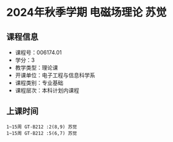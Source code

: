 # 2024年秋季学期 电磁场理论 苏觉






## 课程信息

- 课程号：006174.01
- 学分：3
- 教学类型：理论课
- 开课单位：电子工程与信息科学系
- 课程类别：专业基础
- 课程层次：本科计划内课程

## 上课时间

```
1~15周 GT-B212 :2(8,9) 苏觉
1~15周 GT-B212 :5(6,7) 苏觉
```

